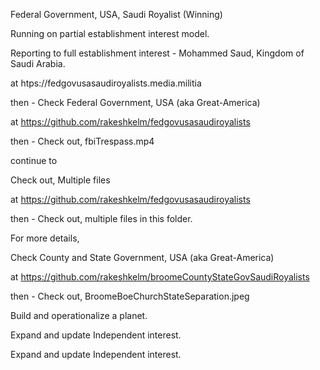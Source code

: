 Federal Government, USA, Saudi Royalist (Winning)

Running on partial establishment interest model.

Reporting to full establishment interest - Mohammed Saud, Kingdom of Saudi Arabia.

at htps://fedgovusasaudiroyalists.media.militia

then - Check Federal Government, USA (aka Great-America)

at https://github.com/rakeshkelm/fedgovusasaudiroyalists

then - Check out, fbiTrespass.mp4

continue to

Check out, Multiple files

at https://github.com/rakeshkelm/fedgovusasaudiroyalists

then - Check out, multiple files in this folder.

For more details,

Check County and State Government, USA (aka Great-America)

at https://github.com/rakeshkelm/broomeCountyStateGovSaudiRoyalists

then - Check out, BroomeBoeChurchStateSeparation.jpeg

Build and operationalize a planet.

Expand and update Independent interest.


Expand and update Independent interest.
